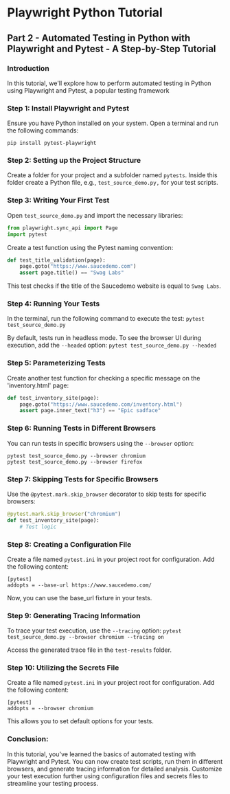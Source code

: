 
# Playwright Python Tutorial
## Part 2 - Automated Testing in Python with Playwright and Pytest - A Step-by-Step Tutorial
### Introduction


In this tutorial, we'll explore how to perform automated testing in Python using Playwright and Pytest, a popular testing framework


### Step 1: Install Playwright and Pytest
Ensure you have Python installed on your system. Open a terminal and run the following commands:

```
pip install pytest-playwright
```


### Step 2: Setting up the Project Structure
Create a folder for your project and a subfolder named `pytests`. Inside this folder create a Python file, e.g., `test_source_demo.py,` for your test scripts.

### Step 3: Writing Your First Test

Open `test_source_demo.py` and import the necessary libraries:

```py
from playwright.sync_api import Page
import pytest
```

Create a test function using the Pytest naming convention:

```py
def test_title_validation(page):
    page.goto("https://www.saucedemo.com")
    assert page.title() == "Swag Labs"
```

This test checks if the title of the Saucedemo website is equal to `Swag Labs`.

### Step 4: Running Your Tests

In the terminal, run the following command to execute the test: `pytest test_source_demo.py`

By default, tests run in headless mode. To see the browser UI during execution, add the `--headed` option:
`pytest test_source_demo.py --headed`

### Step 5: Parameterizing Tests

Create another test function for checking a specific message on the 'inventory.html' page:

```py
def test_inventory_site(page):
    page.goto("https://www.saucedemo.com/inventory.html")
    assert page.inner_text("h3") == "Epic sadface"
```

### Step 6: Running Tests in Different Browsers

You can run tests in specific browsers using the `--browser` option:

```
pytest test_source_demo.py --browser chromium
pytest test_source_demo.py --browser firefox
```

### Step 7: Skipping Tests for Specific Browsers

Use the `@pytest.mark.skip_browser` decorator to skip tests for specific browsers:

```py
@pytest.mark.skip_browser("chromium")
def test_inventory_site(page):
    # Test logic
```

### Step 8: Creating a Configuration File

Create a file named `pytest.ini` in your project root for configuration. Add the following content:

```
[pytest]
addopts = --base-url https://www.saucedemo.com/
```

Now, you can use the base_url fixture in your tests.

### Step 9: Generating Tracing Information

To trace your test execution, use the `--tracing` option: `pytest test_source_demo.py --browser chromium --tracing on`

Access the generated trace file in the `test-results` folder.

### Step 10: Utilizing the Secrets File

Create a file named `pytest.ini` in your project root for configuration. Add the following content:

```
[pytest]
addopts = --browser chromium
```

This allows you to set default options for your tests.

### Conclusion:

In this tutorial, you've learned the basics of automated testing with Playwright and Pytest.
You can now create test scripts, run them in different browsers, and generate tracing information for detailed analysis. 
Customize your test execution further using configuration files and secrets files to streamline your testing process.










